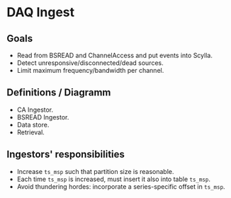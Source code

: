 # DAQ Ingest

## Goals

* Read from BSREAD and ChannelAccess and put events into Scylla.
* Detect unresponsive/disconnected/dead sources.
* Limit maximum frequency/bandwidth per channel.


## Definitions / Diagramm

* CA Ingestor.
* BSREAD Ingestor.
* Data store.
* Retrieval.


## Ingestors' responsibilities

* Increase `ts_msp` such that partition size is reasonable.
* Each time `ts_msp` is increased, must insert it also into table `ts_msp`.
* Avoid thundering hordes: incorporate a series-specific offset in `ts_msp`.
